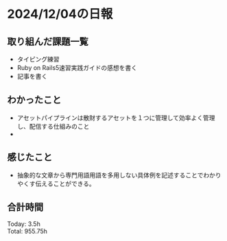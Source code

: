 # 2024/12/04の日報
## 取り組んだ課題一覧
* タイピング練習
*  Ruby on Rails5速習実践ガイドの感想を書く
* 記事を書く
## わかったこと
*  アセットパイプラインは散財するアセットを１つに管理して効率よく管理し、配信する仕組みのこと
*   
## 感じたこと
* 抽象的な文章から専門用語用語を多用しない具体例を記述することでわかりやくす伝えることができる。
## 合計時間  
Today: 3.5h<br>
Total: 955.75h
